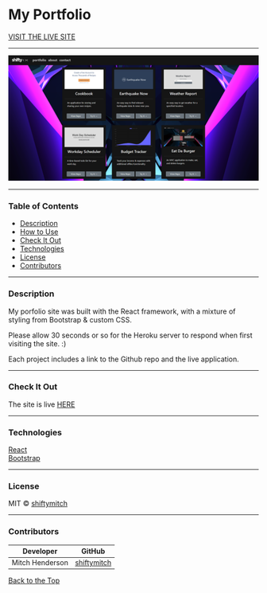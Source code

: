 # My Portfolio

[VISIT THE LIVE SITE](https://shiftymitch-employee-directory.herokuapp.com/)

---

![app screenshot](./public/img/LiveApp_ScreenShot.png)

---

### Table of Contents

- [Description](#description)
- [How to Use](#how-to-use)
- [Check It Out](#check-it-out)
- [Technologies](#technologies)
- [License](#license)
- [Contributors](#contributors)

---

### Description

My porfolio site was built with the React framework, with a mixture of styling from Bootstrap & custom CSS.

Please allow 30 seconds or so for the Heroku server to respond when first visiting the site. :)

Each project includes a link to the Github repo and the live application.

---

### Check It Out

The site is live [HERE](https://shiftymitch-portfolio.herokuapp.com/)

---

### Technologies

[React](https://reactjs.org/)\
[Bootstrap](https://getbootstrap.com/)

---

### License

MIT © [shiftymitch](https://github.com/shiftymitch)

---

### Contributors

| Developer | GitHub |
| ------ | ------ |
| Mitch Henderson | [shiftymitch](https://github.com/shiftymitch) |

[Back to the Top](#project-name)

